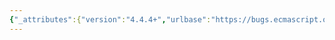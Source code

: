```yaml
---
{"_attributes":{"version":"4.4.4+","urlbase":"https://bugs.ecmascript.org/","maintainer":"dherman@mozilla.com"},"bug":{"bug_id":104,"creation_ts":"2011-06-09 10:52:00 -0700","short_desc":"Missing coverage?  https://bugzilla.mozilla.org/show_bug.cgi?id=637994","delta_ts":"2012-02-29 09:06:46 -0800","product":"Test262","component":"ECMA-262 Tests","version":"unspecified","rep_platform":"All","op_sys":"All","bug_status":"RESOLVED","resolution":"FIXED","priority":"Normal","bug_severity":"normal","everconfirmed":true,"reporter":{"uid":"dfugate","name":"Dave Fugate"},"assigned_to":{"uid":"dfugate","name":"Dave Fugate"},"long_desc":[{"commentid":227,"comment_count":0,"who":{"uid":"dfugate","name":"Dave Fugate"},"bug_when":"2011-06-09 10:52:13 -0700","thetext":"<Thanks>Mark Miller</Thanks>\n\nWe might be missing coverage for the following test scenario.  Add test case(s) assuming this scenario can be mapped to ES5.1 somewhere\n--------------------------------------------------------------------------\n*See http://codereview.appspot.com/4547070/diff/6003/src/com/google/caja/ses/es5shim.js?context=10&column_width=80 for the original*\n\n310 * Work arond for https://bugzilla.mozilla.org/show_bug.cgi?id=637994\n\n311 *\n\n312 * <p>On Firefoxes at least 4 through 7.0a1, an inherited\n\n313 * non-configurable accessor property appears to be an own property\n\n314 * of all objects which inherit this accessor property.\n\n315 *\n\n316 * <p>Our workaround wraps hasOwnProperty, getOwnPropertyNames, and\n\n317 * getOwnPropertyDescriptor to heuristically decide when an accessor\n\n318 * property looks like it is apparently own because of this bug, and\n\n319 * suppress reporting its existence.\n\n320 *\n\n321 * <p>However, it is not feasible to likewise wrap JSON.stringify,\n\n322 * and this bug will cause JSON.stringify to be misled by inherited\n\n323 * enumerable non-configurable accessor properties. To prevent this,\n\n324 * we wrap defineProperty, freeze, and seal to prevent the creation\n\n325 * of <i>enumerable</i> non-configurable accessor properties on\n\n326 * those platforms with this bug.\n\n327 *\n\n328 * <p>A little known fast about JavaScript is that\n\n329 * Object.prototype.propertyIsEnumerable actually tests whether a\n\n330 * property is both own and enumerable. Assuming that our wrapping\n\n331 * of defineProperty, freeze, and seal prevents the occurrence of an\n\n332 * enumerable non-configurable accessor property, it should also\n\n333 * prevent the occurrence of this bug for any enumerable property,\n\n334 * and so we do not need to wrap propertyIsEnumerable.\n\n335 *\n\n336 * <p>This kludge seems to be safety preserving, but the issues are\n\n337 * delicate and not well understood.\n\n338 */\n\n339 function test_ACCESSORS_INHERIT_AS_OWN() {\n\n340 var base = {};\n\n341 var derived = Object.create(base);\n\n342 function getter() { return 'gotten'; }\n\n343 Object.defineProperty(base, 'foo', {get: getter});\n\n344 if (!derived.hasOwnProperty('foo') &&\n\n345 Object.getOwnPropertyDescriptor(derived, 'foo') === undefined &&\n\n346 Object.getOwnPropertyNames(derived).indexOf('foo') < 0) {\n\n347 return false;\n\n348 }\n\n349 if (derived.hasOwnProperty('foo') &&\n\n350 Object.getOwnPropertyDescriptor(derived, 'foo').get === getter &&\n\n351 Object.getOwnPropertyNames(derived).indexOf('foo') >= 0) {\n\n352 log('Accessor properties inherit as own properties. ' +\n\n353 'See https://bugzilla.mozilla.org/show_bug.cgi?id=637994');\n\n354 } else {\n\n355 log('New symptom: ' +\n\n356 'Accessor properties partially inherit as own properties.');\n\n357 }\n\n358 Object.defineProperty(base, 'bar', {get: getter, configurable: true});\n\n359 if (!derived.hasOwnProperty('bar') &&\n\n360 Object.getOwnPropertyDescriptor(derived, 'bar') === undefined &&\n\n361 Object.getOwnPropertyNames(derived).indexOf('bar') < 0) {\n\n362 return true;\n\n363 }\n\n364 log('New symptom: ' +\n\n365 'Accessor properties inherit as own even if configurable.');\n\n366 return true;\n\n367 }\n\n368 //var TOLERATE_ACCESSORS_INHERIT_AS_OWN = false;\n\n369 var TOLERATE_ACCESSORS_INHERIT_AS_OWN = test_ACCESSORS_INHERIT_AS_OWN();"},{"commentid":544,"comment_count":1,"who":{"uid":"dfugate","name":"Dave Fugate"},"bug_when":"2012-01-09 09:39:45 -0800","thetext":"I can find very little coverage for Object.hasOwnProperty (none for this scenario) and no targeted coverage for [[GetOwnProperty]]."},{"commentid":545,"comment_count":2,"who":{"uid":"dfugate","name":"Dave Fugate"},"bug_when":"2012-01-09 14:28:33 -0800","thetext":"About 50 new tests for 8.12.1 have been written.  These will be distributed to test262 with the next set of test contributions from Microsoft."},{"commentid":709,"comment_count":3,"who":{"uid":"dfugate","name":"Dave Fugate"},"bug_when":"2012-02-29 09:06:46 -0800","thetext":"Tests are now live on test262.ecmascript.org."}]}}
---
```

